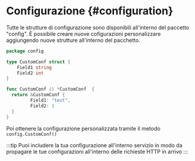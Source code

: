 # Configurazione {#configuration}

Tutte le strutture di configurazione sono disponibili all'interno del paccetto "config".
È possibile creare nuove cofigurazioni personalizzare aggiungendo nuove strutture all'interno del pacchetto.

```go title="File di configurazione customizzato"
package config

type CustomConf struct {
    Field1 string
    Field2 int
}

func CustomConf () *CustomConf  {
  return &CustomConf {
         Field1: "test",
         Field2: 1 
  }
}

```

Poi ottenere la configurazione personalizzata tramite il metodo `config.CustomConf()`

:::tip
Puoi includere la tua configurazione all'interno servizio in modo da propagare le tue configurazioni all'interno delle richieste HTTP in arrivo
:::
